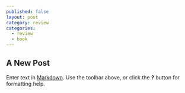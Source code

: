 ```yaml
---
published: false
layout: post
category: review
categories: 
  - review
  - book
---
```


## A New Post

Enter text in [Markdown](http://daringfireball.net/projects/markdown/). Use the toolbar above, or click the **?** button for formatting help.
